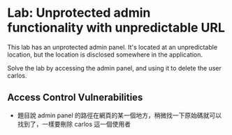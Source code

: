 # Lab: Unprotected admin functionality with unpredictable URL

This lab has an unprotected admin panel. It's located at an unpredictable location, but the location is disclosed somewhere in the application.

Solve the lab by accessing the admin panel, and using it to delete the user carlos.

## Access Control Vulnerabilities
* 題目說 admin panel 的路徑在網頁的某一個地方，稍微找一下原始碼就可以找到了，一樣要刪除 carlos 這一個使用者